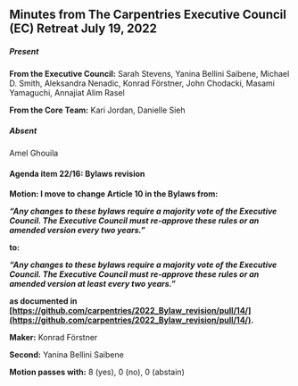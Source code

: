 
## Minutes from The Carpentries Executive Council (EC) Retreat July 19, 2022


##### Present

**From the Executive Council:** Sarah Stevens, Yanina Bellini Saibene, Michael D. Smith, Aleksandra Nenadic, Konrad Förstner, John Chodacki, Masami Yamaguchi, Annajiat Alim Rasel

**From the Core Team:** Kari Jordan, Danielle Sieh


##### Absent

Amel Ghouila


#### Agenda item 22/16: Bylaws revision 

**Motion: I move to change Article 10 in the Bylaws from:**

**_“Any changes to these bylaws require a majority vote of the Executive Council. The Executive Council must re-approve these rules or an amended version every two years.”_**

**to:**

**_“Any changes to these bylaws require a majority vote of the Executive Council. The Executive Council must re-approve these rules or an amended version at least every two years.”_**

**as documented in [https://github.com/carpentries/2022_Bylaw_revision/pull/14/](https://github.com/carpentries/2022_Bylaw_revision/pull/14/).**

**Maker:** Konrad Förstner

**Second:** Yanina Bellini Saibene

**Motion passes with:** 8 (yes), 0 (no), 0 (abstain)
